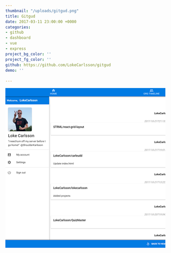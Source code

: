 ```yaml
---
thumbnail: "/uploads/gitgud.png"
title: Gitgud
date: 2017-03-11 23:00:00 +0000
categories:
- github
- dashboard
- vue
- express
project_bg_color: ''
project_fg_color: ''
github: https://github.com/LokeCarlsson/gitgud
demo: ''

---
```

![](/uploads/gitgud.png)